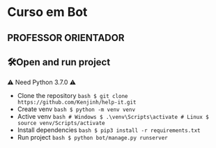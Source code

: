 # Curso em Bot


## PROFESSOR ORIENTADOR


## 🛠️Open and run project
:warning:  Need Python 3.7.0  :warning:
* Clone the repository ```bash $ git clone https://github.com/Kenjinh/help-it.git```
* Create venv ```bash $ python -m venv venv ```
* Active venv ```bash # Windows $ .\venv\Scripts\activate # Linux $ source venv/Scripts/activate ```
* Install dependencies ```bash $ pip3 install -r requirements.txt ```
* Run project ```bash $ python bot/manage.py runserver```

